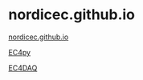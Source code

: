 # nordicec.github.io

[nordicec.github.io](http://nordicec.github.io)

[EC4py](EC4py)

[EC4DAQ](EC4DAQ)
